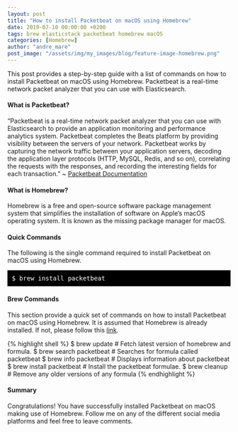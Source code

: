 ```yaml
---
layout: post
title: "How to install Packetbeat on macOS using Homebrew"
date: 2019-07-10 00:00:00 +0200
tags: brew elasticstack packetbeat homebrew macOS
categories: [Homebrew]
author: "andre_mare"
post_image: "/assets/img/my_images/blog/feature-image-homebrew.png"
---
```


This post provides a step-by-step guide with a list of commands on how to install Packetbeat on macOS using Homebrew. Packetbeat is a real-time network packet analyzer that you can use with Elasticsearch.

#### What is Packetbeat?
“Packetbeat is a real-time network packet analyzer that you can use with Elasticsearch to provide an application monitoring and performance analytics system. Packetbeat completes the Beats platform by providing visibility between the servers of your network. Packetbeat works by capturing the network traffic between your application servers, decoding the application layer protocols (HTTP, MySQL, Redis, and so on), correlating the requests with the responses, and recording the interesting fields for each transaction.” ~ [Packetbeat Documentation][1]

#### What is Homebrew?
Homebrew is a free and open-source software package management system that simplifies the installation of software on Apple’s macOS operating system. It is known as the missing package manager for macOS.

#### Quick Commands
The following is the single command required to install Packetbeat on macOS using Homebrew.
<pre style="background-color:black;color:white;padding:10px;">
$ brew install packetbeat 
</pre>

#### Brew Commands
This section provide a quick set of commands on how to install Packetbeat on macOS using Homebrew. It is assumed that Homebrew is already installed. If not, please follow this [link][2].

{% highlight shell %}
$ brew update                  # Fetch latest version of homebrew and formula.
$ brew search packetbeat       # Searches for formula called packetbeat
$ brew info packetbeat         # Displays information about packetbeat
$ brew install packetbeat      # Install the packetbeat formulae.
$ brew cleanup                 # Remove any older versions of any formula
{% endhighlight %}

#### Summary
Congratulations! You have successfully installed Packetbeat on macOS making use of Homebrew. Follow me on any of the different social media platforms and feel free to leave comments.

[1]:https://www.elastic.co/guide/en/beats/packetbeat/current/packetbeat-overview.html
[2]:href="https://brew.sh/